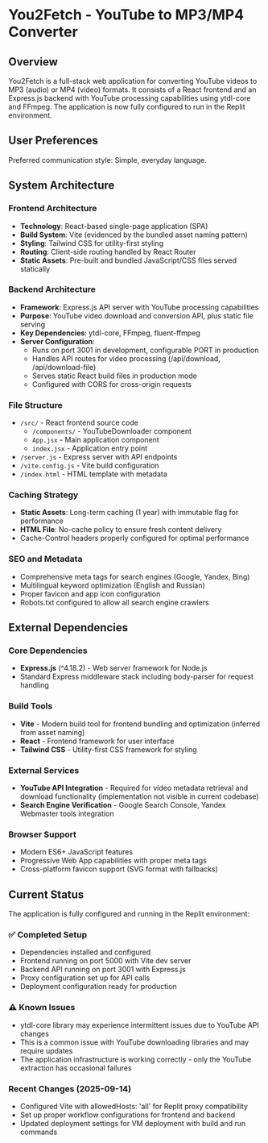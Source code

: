 # You2Fetch - YouTube to MP3/MP4 Converter

## Overview

You2Fetch is a full-stack web application for converting YouTube videos to MP3 (audio) or MP4 (video) formats. It consists of a React frontend and an Express.js backend with YouTube processing capabilities using ytdl-core and FFmpeg. The application is now fully configured to run in the Replit environment.

## User Preferences

Preferred communication style: Simple, everyday language.

## System Architecture

### Frontend Architecture
- **Technology**: React-based single-page application (SPA)
- **Build System**: Vite (evidenced by the bundled asset naming pattern)
- **Styling**: Tailwind CSS for utility-first styling
- **Routing**: Client-side routing handled by React Router
- **Static Assets**: Pre-built and bundled JavaScript/CSS files served statically

### Backend Architecture
- **Framework**: Express.js API server with YouTube processing capabilities
- **Purpose**: YouTube video download and conversion API, plus static file serving
- **Key Dependencies**: ytdl-core, FFmpeg, fluent-ffmpeg
- **Server Configuration**: 
  - Runs on port 3001 in development, configurable PORT in production
  - Handles API routes for video processing (/api/download, /api/download-file)
  - Serves static React build files in production mode
  - Configured with CORS for cross-origin requests

### File Structure
- `/src/` - React frontend source code
  - `/components/` - YouTubeDownloader component
  - `App.jsx` - Main application component
  - `index.jsx` - Application entry point
- `/server.js` - Express server with API endpoints
- `/vite.config.js` - Vite build configuration
- `/index.html` - HTML template with metadata

### Caching Strategy
- **Static Assets**: Long-term caching (1 year) with immutable flag for performance
- **HTML File**: No-cache policy to ensure fresh content delivery
- Cache-Control headers properly configured for optimal performance

### SEO and Metadata
- Comprehensive meta tags for search engines (Google, Yandex, Bing)
- Multilingual keyword optimization (English and Russian)
- Proper favicon and app icon configuration
- Robots.txt configured to allow all search engine crawlers

## External Dependencies

### Core Dependencies
- **Express.js** (^4.18.2) - Web server framework for Node.js
- Standard Express middleware stack including body-parser for request handling

### Build Tools
- **Vite** - Modern build tool for frontend bundling and optimization (inferred from asset naming)
- **React** - Frontend framework for user interface
- **Tailwind CSS** - Utility-first CSS framework for styling

### External Services
- **YouTube API Integration** - Required for video metadata retrieval and download functionality (implementation not visible in current codebase)
- **Search Engine Verification** - Google Search Console, Yandex Webmaster tools integration

### Browser Support
- Modern ES6+ JavaScript features
- Progressive Web App capabilities with proper meta tags
- Cross-platform favicon support (SVG format with fallbacks)

## Current Status

The application is fully configured and running in the Replit environment:

### ✅ Completed Setup
- Dependencies installed and configured
- Frontend running on port 5000 with Vite dev server
- Backend API running on port 3001 with Express.js
- Proxy configuration set up for API calls
- Deployment configuration ready for production

### ⚠️ Known Issues
- ytdl-core library may experience intermittent issues due to YouTube API changes
- This is a common issue with YouTube downloading libraries and may require updates
- The application infrastructure is working correctly - only the YouTube extraction has occasional failures

### Recent Changes (2025-09-14)
- Configured Vite with allowedHosts: 'all' for Replit proxy compatibility
- Set up proper workflow configurations for frontend and backend
- Updated deployment settings for VM deployment with build and run commands